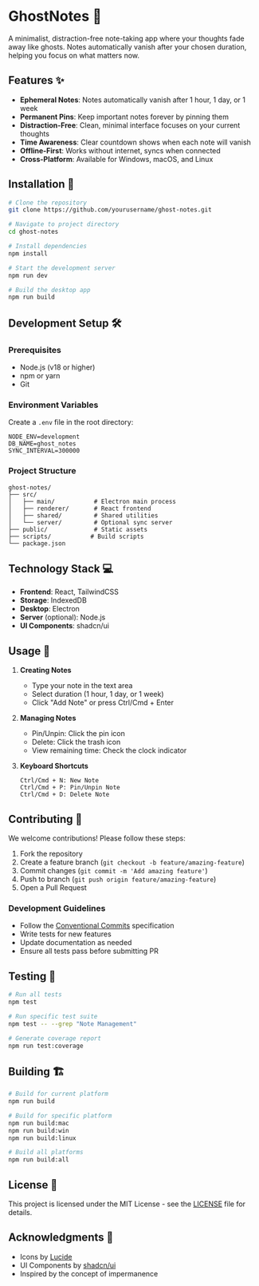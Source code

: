 # GhostNotes 👻

A minimalist, distraction-free note-taking app where your thoughts fade away like ghosts. Notes automatically vanish after your chosen duration, helping you focus on what matters now.

## Features ✨

- **Ephemeral Notes**: Notes automatically vanish after 1 hour, 1 day, or 1 week
- **Permanent Pins**: Keep important notes forever by pinning them
- **Distraction-Free**: Clean, minimal interface focuses on your current thoughts
- **Time Awareness**: Clear countdown shows when each note will vanish
- **Offline-First**: Works without internet, syncs when connected
- **Cross-Platform**: Available for Windows, macOS, and Linux

## Installation 🚀

```bash
# Clone the repository
git clone https://github.com/yourusername/ghost-notes.git

# Navigate to project directory
cd ghost-notes

# Install dependencies
npm install

# Start the development server
npm run dev

# Build the desktop app
npm run build
```

## Development Setup 🛠️

### Prerequisites

- Node.js (v18 or higher)
- npm or yarn
- Git

### Environment Variables

Create a `.env` file in the root directory:

```env
NODE_ENV=development
DB_NAME=ghost_notes
SYNC_INTERVAL=300000
```

### Project Structure

```
ghost-notes/
├── src/
│   ├── main/           # Electron main process
│   ├── renderer/       # React frontend
│   ├── shared/         # Shared utilities
│   └── server/         # Optional sync server
├── public/             # Static assets
├── scripts/           # Build scripts
└── package.json
```

## Technology Stack 💻

- **Frontend**: React, TailwindCSS
- **Storage**: IndexedDB
- **Desktop**: Electron
- **Server** (optional): Node.js
- **UI Components**: shadcn/ui

## Usage 📝

1. **Creating Notes**
   - Type your note in the text area
   - Select duration (1 hour, 1 day, or 1 week)
   - Click "Add Note" or press Ctrl/Cmd + Enter

2. **Managing Notes**
   - Pin/Unpin: Click the pin icon
   - Delete: Click the trash icon
   - View remaining time: Check the clock indicator

3. **Keyboard Shortcuts**
   ```
   Ctrl/Cmd + N: New Note
   Ctrl/Cmd + P: Pin/Unpin Note
   Ctrl/Cmd + D: Delete Note
   ```

## Contributing 🤝

We welcome contributions! Please follow these steps:

1. Fork the repository
2. Create a feature branch (`git checkout -b feature/amazing-feature`)
3. Commit changes (`git commit -m 'Add amazing feature'`)
4. Push to branch (`git push origin feature/amazing-feature`)
5. Open a Pull Request

### Development Guidelines

- Follow the [Conventional Commits](https://www.conventionalcommits.org/) specification
- Write tests for new features
- Update documentation as needed
- Ensure all tests pass before submitting PR

## Testing 🧪

```bash
# Run all tests
npm test

# Run specific test suite
npm test -- --grep "Note Management"

# Generate coverage report
npm run test:coverage
```

## Building 🏗️

```bash
# Build for current platform
npm run build

# Build for specific platform
npm run build:mac
npm run build:win
npm run build:linux

# Build all platforms
npm run build:all
```

## License 📄

This project is licensed under the MIT License - see the [LICENSE](LICENSE) file for details.

## Acknowledgments 🙏

- Icons by [Lucide](https://lucide.dev/)
- UI Components by [shadcn/ui](https://ui.shadcn.com/)
- Inspired by the concept of impermanence
